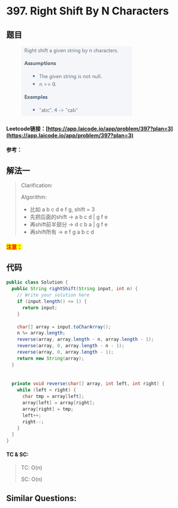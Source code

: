 # 397. Right Shift By N Characters

## 题目

<figure><img src=".gitbook/assets/image (1).png" alt=""><figcaption></figcaption></figure>

#### Leetcode链接：[https://app.laicode.io/app/problem/397?plan=3](https://app.laicode.io/app/problem/397?plan=3)

#### 参考：

## 解法一

> Clarification:&#x20;
>
> Algorithm:&#x20;
>
> * 比如 a b c d e f g, shift = 3
> * 先把后面的shift -> a b c d   |   g f e
> * 再shift前半部分 -> d c b a   |   g f e
> * 再shift所有 -> e f g a b c d

#### <mark style="color:red;">注意：</mark>

## 代码

```java
public class Solution {
  public String rightShift(String input, int n) {
    // Write your solution here
    if (input.length() <= 1) {
      return input;
    }

    char[] array = input.toCharArray();
    n %= array.length;
    reverse(array, array.length - n, array.length - 1);
    reverse(array, 0, array.length - n - 1);
    reverse(array, 0, array.length - 1);
    return new String(array);
  }


  private void reverse(char[] array, int left, int right) {
    while (left < right) {
      char tmp = array[left];
      array[left] = array[right];
      array[right] = tmp;
      left++;
      right--;
    }
  }
}

```

#### TC & SC:&#x20;

> TC: O(n)
>
> SC: O(n)

## **Similar Questions:**&#x20;
